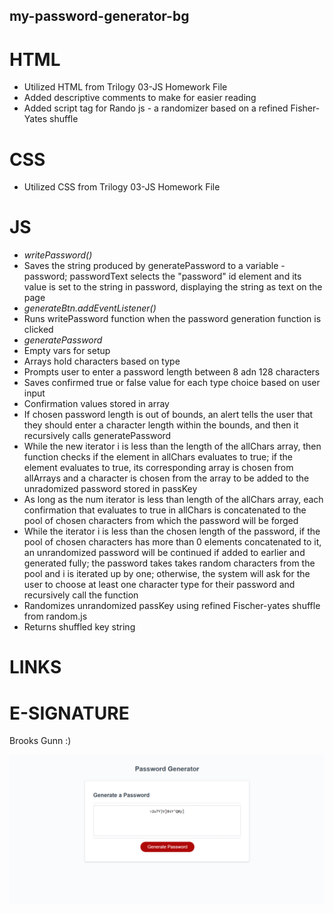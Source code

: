 ## my-password-generator-bg

# HTML
* Utilized HTML from Trilogy 03-JS Homework File
* Added descriptive comments to make for easier reading
* Added script tag for Rando js - a randomizer based on a refined Fisher-Yates shuffle 
# CSS
* Utilized CSS from Trilogy 03-JS Homework File
# JS
* _writePassword()_
* Saves the string produced by generatePassword to a variable - password; passwordText selects the "password" id element and its value is set to the string in password, displaying the string as text on the page
* _generateBtn.addEventListener()_
* Runs writePassword function when the password generation function is clicked
* _generatePassword_
* Empty vars for setup
* Arrays hold characters based on type
* Prompts user to enter a password length between 8 adn 128 characters
* Saves confirmed true or false value for each type choice based on user input
* Confirmation values stored in array
* If chosen password length is out of bounds, an alert tells the user that they should enter a character length within the bounds, and then it recursively calls generatePassword
* While the new iterator i is less than the length of the allChars array, then function checks if the element in allChars evaluates to true; if the element evaluates to true, its corresponding array is chosen from allArrays and a character is chosen from the array to be added to the unradomized password stored in passKey
* As long as the num iterator is less than length of the allChars array, each confirmation that evaluates to true in allChars is concatenated to the pool of chosen characters from which the password will be forged
* While the iterator i is less than the chosen length of the password, if the pool of chosen characters has more than 0 elements concatenated to it, an unrandomized password will be continued if added to earlier and generated fully; the password takes takes random characters from the pool and i is iterated up by one; otherwise, the system will ask for the user to choose at least one character type for their password and recursively call the function
* Randomizes unrandomized passKey using refined Fischer-yates shuffle from random.js
* Returns shuffled key string
# LINKS

# E-SIGNATURE
Brooks Gunn :)

![screenshot](Assets\my_password_generator.png)